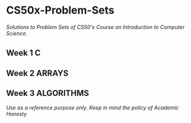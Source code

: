 # CS50x-Problem-Sets
###### Solutions to Problem Sets of CS50's Course on Introduction to Computer Science.

## Week 1 C

## Week 2 ARRAYS

## Week 3 ALGORITHMS

*Use as a reference purpose only. Keep in mind the policy of Academic Honesty*
